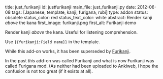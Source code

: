 title: just_furikanji
id: justfurikanji
main_file: just_furikanji.py
date: 2012-06-08
tags: [Japanese, template, kanji, furigana, rubi]
type: addon
status: obsolete
status_color: red
status_text_color: white
abstract: Render kanji <em>above</em> the kana
first_image: furikanji.png
first_alt: Furikanji demo

Render kanji *above* the kana. Useful for listening comprehension.

Use `{{furikanji:Field name}}` in the template.

While this add-on works, it has been superseded by
[Furikanji](Furikanji.html).

In the past *this* add-on was called Furikanji and what is now
Furikanji was called Furigana mod. (As neither had been uploaded to
Ankiweb, i hope the confusion is not too great (if it exists at all).
